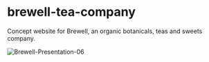 # brewell-tea-company
Concept website for Brewell, an organic botanicals, teas and sweets company. 

![Brewell-Presentation-06](https://user-images.githubusercontent.com/26505495/209914454-21dd067a-5eb0-42bd-a135-5beb4e657b6a.jpg)
